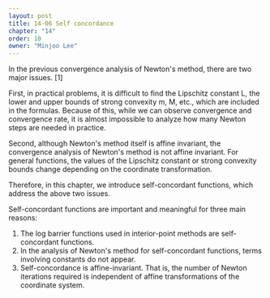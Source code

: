 ```yaml
---
layout: post
title: 14-06 Self concordance
chapter: "14"
order: 10
owner: "Minjoo Lee"
---
```

In the previous convergence analysis of Newton's method, there are two major issues. [1]

First, in practical problems, it is difficult to find the Lipschitz constant L, the lower and upper bounds of strong convexity m, M, etc., which are included in the formulas. Because of this, while we can observe convergence and convergence rate, it is almost impossible to analyze how many Newton steps are needed in practice.

Second, although Newton's method itself is affine invariant, the convergence analysis of Newton's method is not affine invariant. For general functions, the values of the Lipschitz constant or strong convexity bounds change depending on the coordinate transformation.

Therefore, in this chapter, we introduce self-concordant functions, which address the above two issues.

Self-concordant functions are important and meaningful for three main reasons:

1. The log barrier functions used in interior-point methods are self-concordant functions.
2. In the analysis of Newton's method for self-concordant functions, terms involving constants do not appear.
3. Self-concordance is affine-invariant. That is, the number of Newton iterations required is independent of affine transformations of the coordinate system.